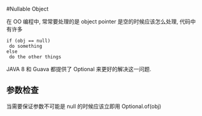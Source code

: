 #Nullable Object

在 OO 编程中, 常常要处理的是 object pointer 是空的时候应该怎么处理, 代码中有许多
```
if (obj == null)
 do something
else 
 do the other things
```
JAVA 8 和 Guava 都提供了 Optional 来更好的解决这一问题.

## 参数检查
当需要保证参数不可能是 null 的时候应该立即用 Optional.of(obj)



